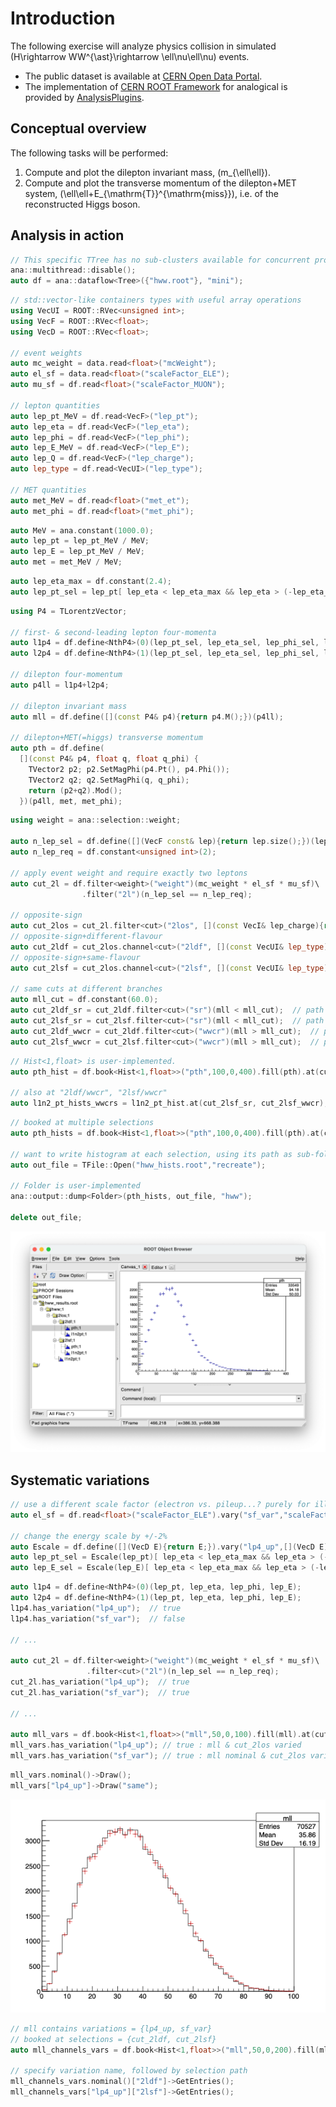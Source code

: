 # Introduction

The following exercise will analyze physics collision in simulated \(H\rightarrow WW^{\ast}\rightarrow \ell\nu\ell\nu\) events.

- The public dataset is available at [CERN Open Data Portal](https://opendata.cern.ch/record/700).
- The implementation of [CERN ROOT Framework](https://root.cern) for analogical is provided by [AnalysisPlugins](https://github.com/taehyounpark/AnalysisPlugins).

## Conceptual overview

The following tasks will be performed:

1. Compute and plot the dilepton invariant mass, \(m_{\ell\ell}\).
2. Compute and plot the transverse momentum of the dilepton+MET system, \(\ell\ell+E_{\mathrm{T}}^{\mathrm{miss}}\), i.e. of the reconstructed Higgs boson.

## Analysis in action

```cpp title="Setup"
// This specific TTree has no sub-clusters available for concurrent processing
ana::multithread::disable(); 
auto df = ana::dataflow<Tree>({"hww.root"}, "mini");
```
```cpp title="Read out columns"
// std::vector-like containers types with useful array operations
using VecUI = ROOT::RVec<unsigned int>;
using VecF = ROOT::RVec<float>;
using VecD = ROOT::RVec<float>;

// event weights
auto mc_weight = data.read<float>("mcWeight");
auto el_sf = data.read<float>("scaleFactor_ELE");
auto mu_sf = df.read<float>("scaleFactor_MUON");

// lepton quantities
auto lep_pt_MeV = df.read<VecF>("lep_pt");
auto lep_eta = df.read<VecF>("lep_eta");
auto lep_phi = df.read<VecF>("lep_phi");
auto lep_E_MeV = df.read<VecF>("lep_E");
auto lep_Q = df.read<VecF>("lep_charge");
auto lep_type = df.read<VecUI>("lep_type");

// MET quantities
auto met_MeV = df.read<float>("met_et");
auto met_phi = df.read<float>("met_phi");
```

```cpp title="Convert from \(\mathrm{MeV}\) to \(\mathrm{GeV}\)"
auto MeV = ana.constant(1000.0);
auto lep_pt = lep_pt_MeV / MeV;
auto lep_E = lep_pt_MeV / MeV;
auto met = met_MeV / MeV;
```
```cpp title="Select leptons with \(|\eta| < 2.4\)"
auto lep_eta_max = df.constant(2.4);
auto lep_pt_sel = lep_pt[ lep_eta < lep_eta_max && lep_eta > (-lep_eta_max) ];
```
```cpp title="Compute \(p_{\mathrm{T}}^{H} = p_{\mathrm{T}}^{\ell\ell+\mathrm{MET}}\)"
using P4 = TLorentzVector;

// first- & second-leading lepton four-momenta
auto l1p4 = df.define<NthP4>(0)(lep_pt_sel, lep_eta_sel, lep_phi_sel, lep_E_sel);
auto l2p4 = df.define<NthP4>(1)(lep_pt_sel, lep_eta_sel, lep_phi_sel, lep_E_sel);

// dilepton four-momentum
auto p4ll = l1p4+l2p4;

// dilepton invariant mass
auto mll = df.define([](const P4& p4){return p4.M();})(p4ll);

// dilepton+MET(=higgs) transverse momentum
auto pth = df.define(
  [](const P4& p4, float q, float q_phi) {
    TVector2 p2; p2.SetMagPhi(p4.Pt(), p4.Phi());
    TVector2 q2; q2.SetMagPhi(q, q_phi);
    return (p2+q2).Mod();
  })(p4ll, met, met_phi);
```
```cpp title="Apply selections"
using weight = ana::selection::weight;

auto n_lep_sel = df.define([](VecF const& lep){return lep.size();})(lep_pt_sel);
auto n_lep_req = df.constant<unsigned int>(2);

// apply event weight and require exactly two leptons
auto cut_2l = df.filter<weight>("weight")(mc_weight * el_sf * mu_sf)\
                .filter("2l")(n_lep_sel == n_lep_req);

// opposite-sign
auto cut_2los = cut_2l.filter<cut>("2los", [](const VecI& lep_charge){return lep_charge.at(0)+lep_charge.at(1)==0;})(lep_Q);
// opposite-sign+different-flavour
auto cut_2ldf = cut_2los.channel<cut>("2ldf", [](const VecUI& lep_type){return lep_type.at(0)+lep_type.at(1)==24;})(lep_type);
// opposite-sign+same-flavour
auto cut_2lsf = cut_2los.channel<cut>("2lsf", [](const VecUI& lep_type){return (lep_type.at(0)+lep_type.at(1)==22)||(lep_type.at(0)+lep_type.at(1)==26);})(lep_type);

// same cuts at different branches
auto mll_cut = df.constant(60.0);
auto cut_2ldf_sr = cut_2ldf.filter<cut>("sr")(mll < mll_cut);  // path = "2ldf/sr"
auto cut_2lsf_sr = cut_2lsf.filter<cut>("sr")(mll < mll_cut);  // path = "2lsf/sr"
auto cut_2ldf_wwcr = cut_2ldf.filter<cut>("wwcr")(mll > mll_cut);  // path = "2ldf/cr"
auto cut_2lsf_wwcr = cut_2lsf.filter<cut>("wwcr")(mll > mll_cut);  // path = "2lsf/cr"
```
```cpp title="Book histograms"
// Hist<1,float> is user-implemented.
auto pth_hist = df.book<Hist<1,float>>("pth",100,0,400).fill(pth).at(cut_2los);

// also at "2ldf/wwcr", "2lsf/wwcr"
auto l1n2_pt_hists_wwcrs = l1n2_pt_hist.at(cut_2lsf_sr, cut_2lsf_wwcr);
```
```cpp title="(Optional) dump out results"
// booked at multiple selections
auto pth_hists = df.book<Hist<1,float>>("pth",100,0,400).fill(pth).at(cut_2los, cut_2ldf, cut_2lsf);

// want to write histogram at each selection, using its path as sub-folders
auto out_file = TFile::Open("hww_hists.root","recreate");

// Folder is user-implemented
ana::output::dump<Folder>(pth_hists, out_file, "hww");

delete out_file;
```
![pth_hists](hww_hists.png)

## Systematic variations

```cpp title="Vary columns"
// use a different scale factor (electron vs. pileup...? purely for illustration)
auto el_sf = df.read<float>("scaleFactor_ELE").vary("sf_var","scaleFactor_PILEUP");

// change the energy scale by +/-2%
auto Escale = df.define([](VecD E){return E;}).vary("lp4_up",[](VecD E){return E*1.02;}).vary("lp4_dn",[](VecD E){return E*0.98;});
auto lep_pt_sel = Escale(lep_pt)[ lep_eta < lep_eta_max && lep_eta > (-lep_eta_max) ];
auto lep_E_sel = Escale(lep_E)[ lep_eta < lep_eta_max && lep_eta > (-lep_eta_max) ];
```
```cpp title="Everything else is the same as above..."
auto l1p4 = df.define<NthP4>(0)(lep_pt, lep_eta, lep_phi, lep_E);
auto l2p4 = df.define<NthP4>(1)(lep_pt, lep_eta, lep_phi, lep_E);
l1p4.has_variation("lp4_up");  // true
l1p4.has_variation("sf_var");  // false

// ...

auto cut_2l = df.filter<weight>("weight")(mc_weight * el_sf * mu_sf)\
                 .filter<cut>("2l")(n_lep_sel == n_lep_req);
cut_2l.has_variation("lp4_up");  // true
cut_2l.has_variation("sf_var");  // true

// ...

auto mll_vars = df.book<Hist<1,float>>("mll",50,0,100).fill(mll).at(cut_2los);
mll_vars.has_variation("lp4_up"); // true : mll & cut_2los varied
mll_vars.has_variation("sf_var"); // true : mll nominal & cut_2los varied
```
```cpp title="Access varied results"
mll_vars.nominal()->Draw();
mll_vars["lp4_up"]->Draw("same");
```
![mll_varied](mll_varied.png)

```cpp title="Booking multiple selections and variations at once"
// mll contains variations = {lp4_up, sf_var}
// booked at selections = {cut_2ldf, cut_2lsf}
auto mll_channels_vars = df.book<Hist<1,float>>("mll",50,0,200).fill(mll).at(cut_2ldf, cut_2lsf);

// specify variation name, followed by selection path
mll_channels_vars.nominal()["2ldf"]->GetEntries();
mll_channels_vars["lp4_up"]["2lsf"]->GetEntries();
```
